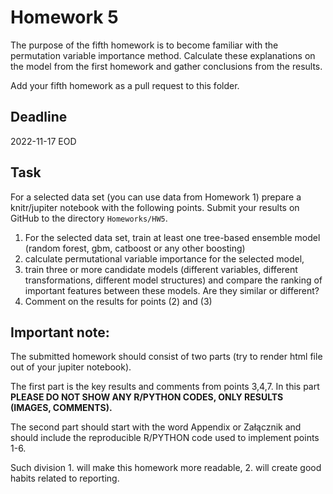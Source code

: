 # Homework 5

The purpose of the fifth homework is to become familiar with the permutation variable importance method. Calculate these explanations on the model from the first homework and gather conclusions from the results.

Add your fifth homework as a pull request to this folder.

## Deadline 

2022-11-17 EOD

## Task

For a selected data set (you can use data from Homework 1) prepare a knitr/jupiter notebook with the following points.
Submit your results on GitHub to the directory `Homeworks/HW5`.


1. For the selected data set, train at least one tree-based ensemble model (random forest, gbm, catboost or any other boosting)
2. calculate permutational variable importance for the selected model,
3. train three or more candidate models (different variables, different transformations, different model structures) and compare the ranking of important features between these models. Are they similar or different?
4. Comment on the results for points (2) and (3)




## **Important note:**

The submitted homework should consist of two parts (try to render html file out of your jupiter notebook). 

The first part is the key results and comments from points 3,4,7. In this part **PLEASE DO NOT SHOW ANY R/PYTHON CODES, ONLY RESULTS (IMAGES, COMMENTS).**

The second part should start with the word Appendix or Załącznik and should include the reproducible R/PYTHON code used to implement points 1-6.

Such division 1. will make this homework more readable, 2. will create good habits related to reporting.
